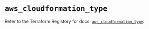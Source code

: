 # `aws_cloudformation_type`

Refer to the Terraform Registory for docs: [`aws_cloudformation_type`](https://registry.terraform.io/providers/hashicorp/aws/5.26.0/docs/resources/cloudformation_type).
